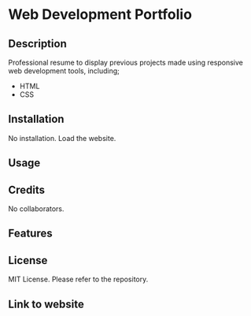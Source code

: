 # Web Development Portfolio

## Description
Professional resume to display previous projects made using responsive web development tools, including;
- HTML
- CSS

## Installation 
No installation. Load the website.


## Usage



## Credits
No collaborators.


## Features



## License
MIT License. Please refer to the repository.


## Link to website
